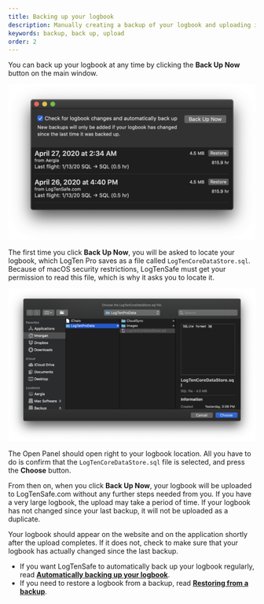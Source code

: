 ```yaml
---
title: Backing up your logbook
description: Manually creating a backup of your logbook and uploading it to LogTenSafe.
keywords: backup, back up, upload
order: 2
---
```


You can back up your logbook at any time by clicking the **Back Up Now** button
on the main window.

![Main window](main-window.png)

The first time you click **Back Up Now**, you will be asked to locate your
logbook, which LogTen Pro saves as a file called `LogTenCoreDataStore.sql`.
Because of macOS security restrictions, LogTenSafe must get your permission to
read this file, which is why it asks you to locate it.

![“Choose your logbook” panel](open-panel.png)

The Open Panel should open right to your logbook location. All you have to do is
confirm that the `LogTenCoreDataStore.sql` file is selected, and press the
**Choose** button.

From then on, when you click **Back Up Now**, your logbook will be uploaded to
LogTenSafe.com without any further steps needed from you. If you have a very
large logbook, the upload may take a period of time. If your logbook has not
changed since your last backup, it will not be uploaded as a duplicate.

Your logbook should appear on the website and on the application shortly after
the upload completes. If it does not, check to make sure that your logbook has
actually changed since the last backup.

* If you want LogTenSafe to automatically back up your logbook regularly, read
[**Automatically backing up your logbook**](automatic-backups.html).
* If you need to restore a logbook from a backup, read
  [**Restoring from a backup**](restoring.html).
